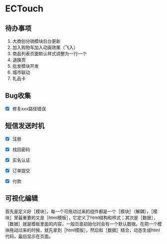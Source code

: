 ﻿ECTouch===========================待办事项---1. 大商创分销模块后台更新2. 加入购物车加入动画效果（飞入）3. 商品列表页面默认样式调整为一行一个4. 退换货5. 批发模块开发
6. 城市联动
7. 礼品卡Bug收集---- [x] 修复xxx路径错误短信发送时机---- [x] 注册- [x] 找回密码- [x] 实名认证- [x] 订单提交- [x] 付款可视化编辑---首先是定义好［模块］，每一个可拖动过来的组件都是一个［模块］（解耦），［模块］里最重要的又是［html模板］，它定义了html结构和样式；其次是［数据］，［数据］就是模板里面的内容，一般页面初始化时会有一个默认数据。在把一个模块拖动过来的时候，就先拿到［html模版］，然后和［数据］结合，动态生成html代码，最后显示在页面。